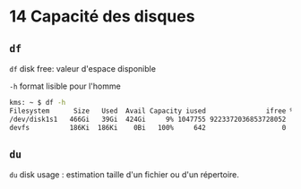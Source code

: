 # 14 Capacité des disques

## `df`

`df` disk free: valeur d'espace disponible

`-h` format lisible pour l'homme

```bash
kms: ~ $ df -h
Filesystem      Size   Used  Avail Capacity iused               ifree %iused  Mounted on
/dev/disk1s1   466Gi   39Gi  424Gi     9% 1047755 9223372036853728052    0%   /
devfs          186Ki  186Ki    0Bi   100%     642                   0  100%   /dev
```

## `du`

`du` disk usage : estimation taille d'un fichier ou d'un répertoire.